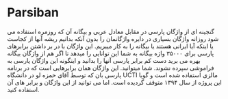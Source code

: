 # Parsiban
گنجینه ای از واژگان پارسی در مقابل معادل عربی و بیگانه آن که روزمره استفاده می شود
روزانه واژگان بسیاری در دایره واژگانمان را بدون آنکه بدانیم ریشه آنها از کجاست یا اینکه آیا ایرانی هستند یا بیگانه را به کار میبریم. این واژگان با در بر داشتن برابرهای پارسی برای ۳۵۰۰۰ واژه بیگانه به شما این توانایی را میدهد تا اگر هم از واژگان بیگانه بهره می برید دست کم برابر پارسی آنها را بدانید و اینگونه این واژگان پارسی به فراموشی سپرده نشوند. شما میتوانید.
این واژگان همان برابرهایی است که در برنامه پارسی بان که توسط آقای حمزه لو در دانشگاه UCTI مالزی استفاده شده است و گویا این پروژه از سال ۱۳۹۴ متوقف گردیده است. اما می توانید از این واژگان و برابر های آن استفاده کنید.
